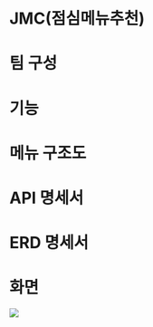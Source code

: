 <h1>JMC(점심메뉴추천)</h1>



<h1>팀 구성</h1>



<h1>기능</h1>



<h1>메뉴 구조도</h1>


<h1>API 명세서</h1>


<h1>ERD 명세서</h1>



<h1>화면</h1>


 <img src=https://github.com/KORIT-Phkk/KORIT-portfolio-lunch-select/assets/121993171/3c6ed7a6-5a30-4d62-926e-586663b6addc />

